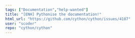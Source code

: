 ```yaml
---
tags: ["Documentation","help-wanted"]
title: "[ENH] Pythonise the documentation!"
html_url: "https://github.com/cython/cython/issues/4187"
user: "scoder"
repo: "cython/cython"
---
```


